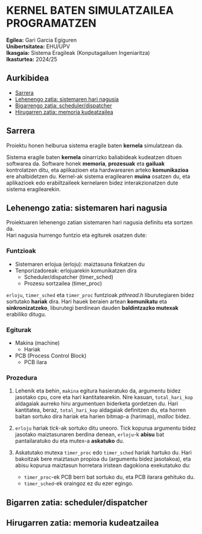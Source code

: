# KERNEL BATEN SIMULATZAILEA PROGRAMATZEN

**Egilea:** Gari Garcia Egiguren  
**Unibertsitatea:** EHU/UPV  
**Ikasgaia:** Sistema Eragileak (Konputagailuen Ingeniaritza)  
**Ikasturtea:** 2024/25  

## Aurkibidea

- [Sarrera](#sarrera)
- [Lehenengo zatia: sistemaren hari nagusia](#lehenengo-zatia-sistemaren-hari-nagusia)
- [Bigarrengo zatia: scheduler/dispatcher](#bigarren-zatia-schedulerdispatcher)
- [Hirugarren zatia: memoria kudeatzailea](#hirugarren-zatia-memoria-kudeatzailea)

## Sarrera

Proiektu honen helburua sistema eragile baten **kernela** simulatzean da.

Sistema eragile baten **kernela** oinarrizko baliabideak kudeatzen dituen softwarea da. Software honek **memoria**, **prozesuak** eta **gailuak** kontrolatzen ditu, eta aplikazioen eta hardwarearen arteko **komunikazioa** ere ahalbidetzen du. Kernel-ak sistema eragilearen **muina** osatzen du, eta aplikazioek edo erabiltzaileek kernelaren bidez interakzionatzen dute sistema eragilearekin.

## Lehenengo zatia: sistemaren hari nagusia

Proiektuaren lehenengo zatian sistemaren hari nagusia definitu eta sortzen da.  
Hari nagusia hurrengo funtzio eta egiturek osatzen dute:

### Funtzioak

- Sistemaren erlojua (erloju): maiztasuna finkatzen du
- Tenporizadoreak: erlojuarekin komunikatzen dira
  - Scheduler/dispatcher (timer_sched)
  - Prozesu sortzailea (timer_proc)

``erloju``, ``timer_sched`` eta ``timer_proc`` funtzioak *pthread.h* liburutegiaren bidez sortutako **hariak** dira. Hari hauek beraien artean **komunikatu** eta **sinkronizatzeko**, liburutegi berdinean dauden **baldintzazko mutexak** erabiliko ditugu.

### Egiturak

- Makina (machine)
  - Hariak
- PCB (Process Control Block)
  - PCB ilara

### Prozedura

1. Lehenik eta behin, ``makina`` egitura hasieratuko da, argumentu bidez jasotako cpu, core eta hari kantitatearekin. Nire kasuan, ``total_hari_kop`` aldagaiak aurreko hiru argumentuen biderketa gordetzen du. Hari kantitatea, beraz, ``total_hari_kop`` aldagaiak definitzen du, eta horren baitan sortuko dira hariak eta harien bitmap-a (harimap), *malloc* bidez.

2. ``erloju`` hariak *tick*-ak sortuko ditu uneoro. Tick kopurua argumentu bidez jasotako maiztasunaren berdina denean, ``erloju``-k **abisu** bat pantailaratuko du eta mutex-a **askatuko** du.  

3. Askatutako mutexa ``timer_proc`` edo ``timer_sched`` hariak hartuko du. Hari bakoitzak bere maiztasun propioa du (argumentu bidez jasotakoa), eta abisu kopurua maiztasun horretara iristean dagokiona exekutatuko du:
   - ``timer_proc``-ek PCB berri bat sortuko du, eta PCB ilarara gehituko du.
   - ``timer_sched``-ek oraingoz ez du ezer egingo.



## Bigarren zatia: scheduler/dispatcher

## Hirugarren zatia: memoria kudeatzailea
